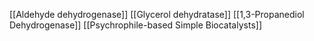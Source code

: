 [[Aldehyde dehydrogenase]]
[[Glycerol dehydratase]]
[[1,3-Propanediol Dehydrogenase]]
[[Psychrophile-based Simple Biocatalysts]]
